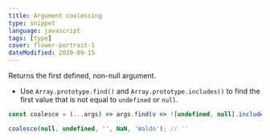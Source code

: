 ```yaml
---
title: Argument coalescing
type: snippet
language: javascript
tags: [type]
cover: flower-portrait-1
dateModified: 2020-09-15
---
```


Returns the first defined, non-null argument.

- Use `Array.prototype.find()` and `Array.prototype.includes()` to find the first value that is not equal to `undefined` or `null`.

```js
const coalesce = (...args) => args.find(v => ![undefined, null].includes(v));

coalesce(null, undefined, '', NaN, 'Waldo'); // ''
```
